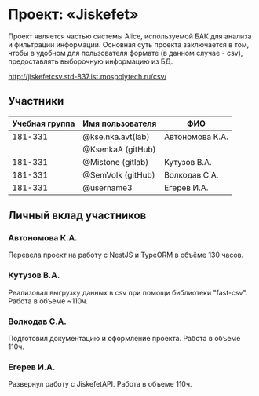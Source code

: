# Проект: «Jiskefet»

Проект является частью системы Alice, используемой БАК для анализа и фильтрации информации.
Основная суть проекта заключается в том, чтобы в удобном для пользователя формате (в данном случае - csv), предоставлять выборочную информацию из БД.

http://jiskefetcsv.std-837.ist.mospolytech.ru/csv/

## Участники

| Учебная группа | Имя пользователя | ФИО                      |
|----------------|------------------|--------------------------|
| 181-331        | @kse.nka.avt(lab)| Автономова К.А.          |
|                | @KsenkaA (gitHub)|                          |
| 181-331        | @Mistone (gitlab)| Кутузов В.А.             |
| 181-331        | @SemVolk (gitHub)| Волкодав С.А.            |
| 181-331        | @username3       | Егерев И.А.              |

## Личный вклад участников

### Автономова К.А.

Перевела проект на работу с NestJS и TypeORM в объёме 130 часов.

### Кутузов В.А.

Реализовал выгрузку данных в csv при помощи библиотеки "fast-csv". Работа в объеме ~110ч. 

### Волкодав С.А.

Подготовил документацию и оформление проекта. Работа в объеме 110ч.

### Егерев И.А.

Развернул работу с JiskefetAPI. Работа в объеме 110ч.

